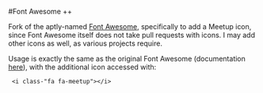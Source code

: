 #Font Awesome ++

Fork of the aptly-named [Font Awesome](https://github.com/FortAwesome/Font-Awesome), specifically to add a Meetup icon, since Font Awesome itself does not take pull requests with icons.  I may add other icons as well, as various projects require.  

Usage is exactly the same as the original Font Awesome (documentation [here](http://fontawesome.io/)), with the additional icon accessed with:

     <i class-"fa fa-meetup"></i>
